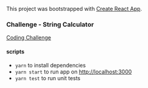 This project was bootstrapped with [Create React App](https://github.com/facebook/create-react-app).

### Challenge - String Calculator
[Coding Challenge](https://github.com/restaurant365/challenge-calculator-js)

#### scripts

- `yarn` to install dependencies
- `yarn start` to run app on [http://localhost:3000](http://localhost:3000)
- `yarn test` to run unit tests
